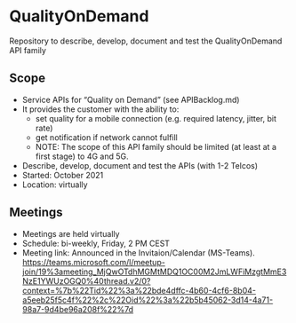 # QualityOnDemand
Repository to describe, develop, document and test the QualityOnDemand API family

## Scope
* Service APIs for “Quality on Demand” (see APIBacklog.md)  
* It provides the customer with the ability to:  
  * set quality for a mobile connection (e.g. required latency, jitter, bit rate)  
  * get notification if network cannot fulfill  
  * NOTE: The scope of this API family should be limited (at least at a first stage) to 4G and 5G.  
* Describe, develop, document and test the APIs (with 1-2 Telcos)  
* Started: October 2021
* Location: virtually  

## Meetings
* Meetings are held virtually
* Schedule: bi-weekly, Friday, 2 PM CEST
* Meeting link: Announced in the Invitaion/Calendar (MS-Teams). 
https://teams.microsoft.com/l/meetup-join/19%3ameeting_MjQwOTdhMGMtMDQ1OC00M2JmLWFiMzgtMmE3NzE1YWUzOGQ0%40thread.v2/0?context=%7b%22Tid%22%3a%22bde4dffc-4b60-4cf6-8b04-a5eeb25f5c4f%22%2c%22Oid%22%3a%22b5b45062-3d14-4a71-98a7-9d4be96a208f%22%7d

